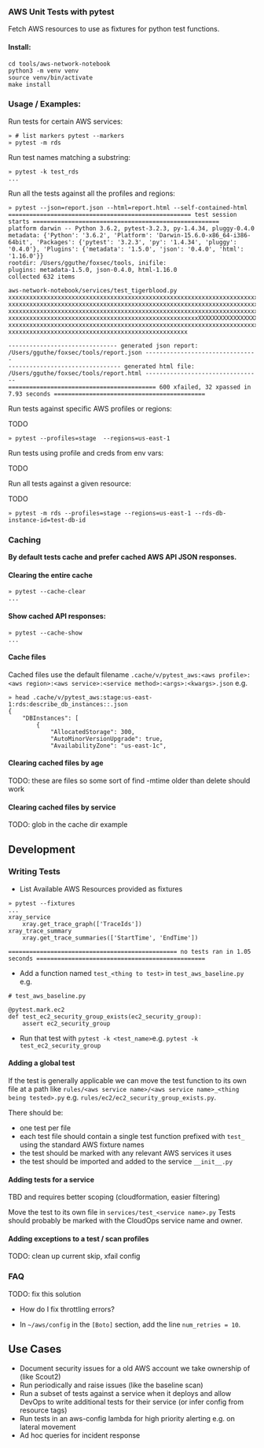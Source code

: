 ### AWS Unit Tests with pytest

Fetch AWS resources to use as fixtures for python test functions.

#### Install:

```
cd tools/aws-network-notebook
python3 -m venv venv
source venv/bin/activate
make install
```

### Usage / Examples:

Run tests for certain AWS services:

```
» # list markers pytest --markers
» pytest -m rds
```

Run test names matching a substring:

```
» pytest -k test_rds
...
```

Run all the tests against all the profiles and regions:

```
» pytest --json=report.json --html=report.html --self-contained-html
==================================================== test session starts =====================================================
platform darwin -- Python 3.6.2, pytest-3.2.3, py-1.4.34, pluggy-0.4.0
metadata: {'Python': '3.6.2', 'Platform': 'Darwin-15.6.0-x86_64-i386-64bit', 'Packages': {'pytest': '3.2.3', 'py': '1.4.34', 'pluggy': '0.4.0'}, 'Plugins': {'metadata': '1.5.0', 'json': '0.4.0', 'html': '1.16.0'}}
rootdir: /Users/gguthe/foxsec/tools, inifile:
plugins: metadata-1.5.0, json-0.4.0, html-1.16.0
collected 632 items

aws-network-notebook/services/test_tigerblood.py xxxxxxxxxxxxxxxxxxxxxxxxxxxxxxxxxxxxxxxxxxxxxxxxxxxxxxxxxxxxxxxxxxxxxxxxxxxxx
xxxxxxxxxxxxxxxxxxxxxxxxxxxxxxxxxxxxxxxxxxxxxxxxxxxxxxxxxxxxxxxxxxxxxxxxxxxxxxxxxxxxxxxxxxxxxxxxxxxxxxxxxxxxxxxxxxxxxxxxxxxxxx
xxxxxxxxxxxxxxxxxxxxxxxxxxxxxxxxxxxxxxxxxxxxxxxxxxxxxxxxxxxxxxxxxxxxxxxxxxxxxxxxxxxxxxxxxxxxxxxxxxxxxxxxxxxxxxxxxxxxxxxxxxxxxx
xxxxxxxxxxxxxxxxxxxxxxxxxxxxxxxxxxxxxxxxxxxxxxxxxxxxxxXXXXXXXXXXXXXXXXXXXXXXXXXXXXXXXXxxxxxxxxxxxxxxxxxxxxxxxxxxxxxxxxxxxxxxxx
xxxxxxxxxxxxxxxxxxxxxxxxxxxxxxxxxxxxxxxxxxxxxxxxxxxxxxxxxxxxxxxxxxxxxxxxxxxxxxxxxxxxxxxxxxxxxxxxxxxxxxxxxxxxxxxxxxxxxxxxxxxxxx
xxxxxxxxxxxxxxxxxxxxxxxxxxxxxxxxxxxxxxxxxxxxxxxxxxx

------------------------------- generated json report: /Users/gguthe/foxsec/tools/report.json --------------------------------
-------------------------------- generated html file: /Users/gguthe/foxsec/tools/report.html ---------------------------------
========================================== 600 xfailed, 32 xpassed in 7.93 seconds ===========================================
```

Run tests against specific AWS profiles or regions:

TODO

```
» pytest --profiles=stage  --regions=us-east-1
```

Run tests using profile and creds from env vars:

TODO

Run all tests against a given resource:

TODO

```
» pytest -m rds --profiles=stage --regions=us-east-1 --rds-db-instance-id=test-db-id
```

### Caching

**By default tests cache and prefer cached AWS API JSON responses.**

#### Clearing the entire cache

```
» pytest --cache-clear
...
```

#### Show cached API responses:

```
» pytest --cache-show
...
```

#### Cache files

Cached files use the default filename `.cache/v/pytest_aws:<aws profile>:<aws region>:<aws service>:<service method>:<args>:<kwargs>.json` e.g.

```
» head .cache/v/pytest_aws:stage:us-east-1:rds:describe_db_instances::.json
{
    "DBInstances": [
        {
            "AllocatedStorage": 300,
            "AutoMinorVersionUpgrade": true,
            "AvailabilityZone": "us-east-1c",
```

#### Clearing cached files by age

TODO: these are files so some sort of find -mtime older than delete should work

#### Clearing cached files by service

TODO: glob in the cache dir example


## Development

### Writing Tests

* List Available AWS Resources provided as fixtures

```
» pytest --fixtures
...
xray_service
    xray.get_trace_graph(['TraceIds'])
xray_trace_summary
    xray.get_trace_summaries(['StartTime', 'EndTime'])

================================================ no tests ran in 1.05 seconds ================================================
```

* Add a function named `test_<thing to test>` in `test_aws_baseline.py` e.g.

```
# test_aws_baseline.py

@pytest.mark.ec2
def test_ec2_security_group_exists(ec2_security_group):
    assert ec2_security_group
```

* Run that test with `pytest -k <test_name>`e.g. `pytest -k test_ec2_security_group`

#### Adding a global test

If the test is generally applicable we can move the test function to its own file at a path like `rules/<aws service name>/<aws service name>_<thing being tested>.py` e.g. `rules/ec2/ec2_security_group_exists.py`.

There should be:

* one test per file
* each test file should contain a single test function prefixed with `test_` using the standard AWS fixture names
* the test should be marked with any relevant AWS services it uses
* the test should be imported and added to the service `__init__.py`

#### Adding tests for a service

TBD and requires better scoping (cloudformation, easier filtering)

Move the test to its own file in `services/test_<service name>.py`
Tests should probably be marked with the CloudOps service name and owner.

#### Adding exceptions to a test / scan profiles

TODO: clean up current skip, xfail config


### FAQ

TODO: fix this solution

* How do I fix throttling errors?

* In `~/aws/config` in the `[Boto]` section, add the line `num_retries = 10`.


## Use Cases

* Document security issues for a old AWS account we take ownership of (like Scout2)
* Run periodically and raise issues (like the baseline scan)
* Run a subset of tests against a service when it deploys and allow DevOps to write additional tests for their service (or infer config from resource tags)
* Run tests in an aws-config lambda for high priority alerting e.g. on lateral movement
* Ad hoc queries for incident response
